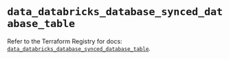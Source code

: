# `data_databricks_database_synced_database_table`

Refer to the Terraform Registry for docs: [`data_databricks_database_synced_database_table`](https://registry.terraform.io/providers/databricks/databricks/1.87.1/docs/data-sources/database_synced_database_table).
